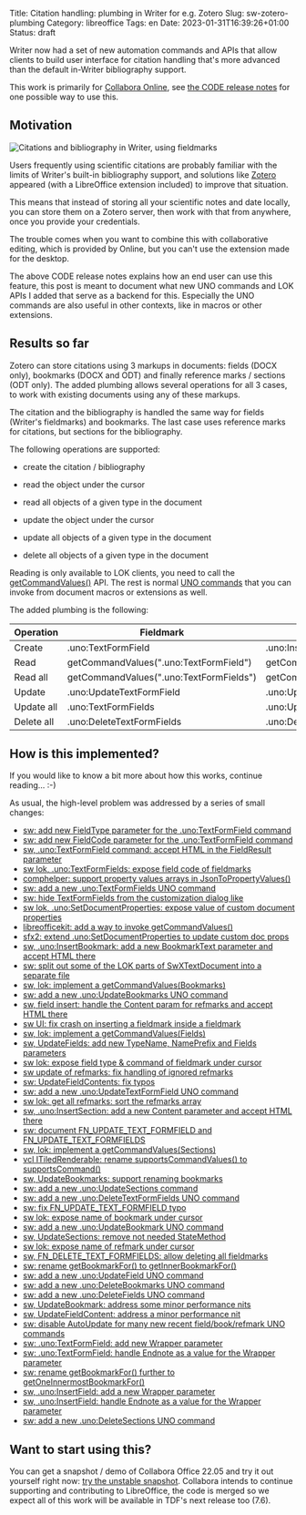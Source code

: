 Title: Citation handling: plumbing in Writer for e.g. Zotero
Slug: sw-zotero-plumbing
Category: libreoffice
Tags: en
Date: 2023-01-31T16:39:26+01:00
Status: draft

Writer now had a set of new automation commands and APIs that allow clients to build user interface
for citation handling that's more advanced than the default in-Writer bibliography support.

This work is primarily for [Collabora Online](https://www.collaboraoffice.com/), see [the CODE
release notes](https://www.collaboraoffice.com/code-22-05-release-notes/) for one possible way to
use this.

## Motivation

![Citations and bibliography in Writer, using fieldmarks](https://share.vmiklos.hu/blog/sw-zotero-plumbing/zotero.png)

Users frequently using scientific citations are probably familiar with the limits of Writer's
built-in bibliography support, and solutions like [Zotero](https://www.zotero.org/) appeared (with a
LibreOffice extension included) to improve that situation.

This means that instead of storing all your scientific notes and date locally, you can store them on
a Zotero server, then work with that from anywhere, once you provide your credentials.

The trouble comes when you want to combine this with collaborative editing, which is provided by
Online, but you can't use the extension made for the desktop.

The above CODE release notes explains how an end user can use this feature, this post is meant to
document what new UNO commands and LOK APIs I added that serve as a backend for this. Especially the
UNO commands are also useful in other contexts, like in macros or other extensions.

## Results so far

Zotero can store citations using 3 markups in documents: fields (DOCX only), bookmarks (DOCX and
ODT) and finally reference marks / sections (ODT only). The added plumbing allows several operations
for all 3 cases, to work with existing documents using any of these markups.

The citation and the bibliography is handled the same way for fields (Writer's fieldmarks) and
bookmarks. The last case uses reference marks for citations, but sections for the bibliography.

The following operations are supported:

- create the citation / bibliography

- read the object under the cursor

- read all objects of a given type in the document

- update the object under the cursor

- update all objects of a given type in the document

- delete all objects of a given type in the document

Reading is only available to LOK clients, you need to call the
[getCommandValues()](https://github.com/libreoffice/core/blob/1e92059fe95cc1ba31aab4a66926d55bc00d0684/include/LibreOfficeKit/LibreOfficeKit.hxx#L483-L492)
API. The rest is normal [UNO
commands](https://wiki.documentfoundation.org/Development/DispatchCommands) that you can invoke from
document macros or extensions as well.

The added plumbing is the following:

| Operation  | Fieldmark                               | Bookmark                           | Refmark                         | Section                           |
| ---------- | --------------------------------------- | ---                                | ---                             | ---                               |
| Create     | .uno:TextFormField                      | .uno:InsertBookmark                | .uno:InsertField                | .uno:InsertSection                |
| Read       | getCommandValues(".uno:TextFormField")  | getCommandValues(".uno:Bookmark")  | getCommandValues(".uno:Field")  | None                              |
| Read all   | getCommandValues(".uno:TextFormFields") | getCommandValues(".uno:Bookmarks") | getCommandValues(".uno:Fields") | getCommandValues(".uno:Sections") |
| Update     | .uno:UpdateTextFormField                | .uno:UpdateBookmark                | .uno:UpdateField                | None                              |
| Update all | .uno:TextFormFields                     | .uno:UpdateBookmarks               | .uno:UpdateFields               | .uno:UpdateSections               |
| Delete all | .uno:DeleteTextFormFields               | .uno:DeleteBookmarks               | .uno:DeleteFields               | .uno:DeleteSections               |

## How is this implemented?

If you would like to know a bit more about how this works, continue reading... :-)

As usual, the high-level problem was addressed by a series of small changes:

- [sw: add new FieldType parameter for the .uno:TextFormField command](https://git.libreoffice.org/core/commit/1ff360c29c99a570bfe59c69d8f589d4f2b59135)
- [sw: add new FieldCode parameter for the .uno:TextFormField command](https://git.libreoffice.org/core/commit/6870c0c3385bf5d19e9c80bf973fca255ae38c08)
- [sw, .uno:TextFormField command: accept HTML in the FieldResult parameter](https://git.libreoffice.org/core/commit/1c2ef850db29beb369dcc89a58fc73416ecd9c5c)
- [sw lok, .uno:TextFormFields: expose field code of fieldmarks](https://git.libreoffice.org/core/commit/24219cc1e9829f82a533667aef0f51b6a7df6fc2)
- [comphelper: support property values arrays in JsonToPropertyValues()](https://git.libreoffice.org/core/commit/1e83197fdd4263ca4817a6ac16f274aaee3e66fd)
- [sw: add a new .uno:TextFormFields UNO command](https://git.libreoffice.org/core/commit/7765b442e13048f857fd7ee49ced1731caee297e)
- [sw: hide TextFormFields from the customization dialog like](https://git.libreoffice.org/core/commit/12f434277bc424f01597be83020a569c84bbee5a)
- [sw lok, .uno:SetDocumentProperties: expose value of custom document properties](https://git.libreoffice.org/core/commit/5e8f6dcb8ce00d2d5e35b3cf5654187b3068276c)
- [libreofficekit: add a way to invoke getCommandValues()](https://git.libreoffice.org/core/commit/2c149dc9983317bce9116649270c3513adc35514)
- [sfx2: extend .uno:SetDocumentProperties to update custom doc props](https://git.libreoffice.org/core/commit/afb362c60a18243621834dcf2b30672be6eed76f)
- [sw, .uno:InsertBookmark: add a new BookmarkText parameter and accept HTML there](https://git.libreoffice.org/core/commit/fa82e151d80d15eeb6dfae434f1dbb3b68907188)
- [sw: split out some of the LOK parts of SwXTextDocument into a separate file](https://git.libreoffice.org/core/commit/c2bcbd36d1913dc1d5ca4bb64fa30740f17bf326)
- [sw, lok: implement a getCommandValues(Bookmarks)](https://git.libreoffice.org/core/commit/e0bf2712aa9e240748534e3a7498d41c8eeeb9d7)
- [sw: add a new .uno:UpdateBookmarks UNO command](https://git.libreoffice.org/core/commit/724180ec495a696c79332653cb6fb52ecfbccc29)
- [sw, field insert: handle the Content param for refmarks and accept HTML there](https://git.libreoffice.org/core/commit/16075474819696f920979969474aa8300f4af530)
- [sw UI: fix crash on inserting a fieldmark inside a fieldmark](https://git.libreoffice.org/core/commit/a178a2ac6df8dc63a7ab8d4a19b90ae8a17baca4)
- [sw, lok: implement a getCommandValues(Fields)](https://git.libreoffice.org/core/commit/3585d0414ffe08890856e5c09f453b9f566323df)
- [sw, UpdateFields: add new TypeName, NamePrefix and Fields parameters](https://git.libreoffice.org/core/commit/babba472391d26aed68d7ac31c7a918c08e65256)
- [sw lok: expose field type & command of fieldmark under cursor](https://git.libreoffice.org/core/commit/bb20dee2ef1b0804065e1cda2c834d257fdd90ed)
- [sw update of refmarks: fix handling of ignored refmarks](https://git.libreoffice.org/core/commit/471804e251b4e15b37a10920bd4b88b40f97b227)
- [sw: UpdateFieldContents: fix typos](https://git.libreoffice.org/core/commit/f83c1353b94fc7dec79d05ac45c11f40f497261d)
- [sw: add a new .uno:UpdateTextFormField UNO command](https://git.libreoffice.org/core/commit/337416dafb66ed8f930d2d69e83fae438fc85f3c)
- [sw lok: get all refmarks: sort the refmarks array](https://git.libreoffice.org/core/commit/5a2ee5ba893b6b8f4e7fd6623b7f10faf0bda509)
- [sw, .uno:InsertSection: add a new Content parameter and accept HTML there](https://git.libreoffice.org/core/commit/dd775cd630c907bc7d8bcd6f57ffd3f66115a5ba)
- [sw: document FN\_UPDATE\_TEXT\_FORMFIELD and FN\_UPDATE\_TEXT\_FORMFIELDS](https://git.libreoffice.org/core/commit/8336c61ba059551cb74df5ec53d2b45a3cf41814)
- [sw, lok: implement a getCommandValues(Sections)](https://git.libreoffice.org/core/commit/2ddd41b420cea7f1b988f0b8acbca564b2811382)
- [vcl ITiledRenderable: rename supportsCommandValues() to supportsCommand()](https://git.libreoffice.org/core/commit/913b399a73c4d6dfd2c9f5983f56f612f3262fa7)
- [sw, UpdateBookmarks: support renaming bookmarks](https://git.libreoffice.org/core/commit/d2318503d559c3797965da777627e4ee45143043)
- [sw: add a new .uno:UpdateSections command](https://git.libreoffice.org/core/commit/71a479afb7e9762de930361e6089e23ab8d4af74)
- [sw: add a new .uno:DeleteTextFormFields UNO command](https://git.libreoffice.org/core/commit/c68d06dfa1498f862923eaddf3e5d247650a53d5)
- [sw: fix FN\_UPDATE\_TEXT\_FORMFIELD typo](https://git.libreoffice.org/core/commit/30f6793baa5529b0594407cd0caaf3a3cde3289c)
- [sw lok: expose name of bookmark under cursor](https://git.libreoffice.org/core/commit/4bcb66ec7b417fbe113267f2615e78fe47eb55ca)
- [sw: add a new .uno:UpdateBookmark UNO command](https://git.libreoffice.org/core/commit/ea208f6004770eb4b81d28e6930cd0c7bd5d8f12)
- [sw, UpdateSections: remove not needed StateMethod](https://git.libreoffice.org/core/commit/200e2a3c28bdeec785ac389473f5fca6576071a0)
- [sw lok: expose name of refmark under cursor](https://git.libreoffice.org/core/commit/81f690ec0cb2a6dc0d6ca0f6de3adcc07eb7bc12)
- [sw, FN\_DELETE\_TEXT\_FORMFIELDS: allow deleting all fieldmarks](https://git.libreoffice.org/core/commit/60be9811555b935d6860157ebf26fac6b48327ac)
- [sw: rename getBookmarkFor() to getInnerBookmarkFor()](https://git.libreoffice.org/core/commit/04d50fa627faabb9211bd9fa9eb134599fb01982)
- [sw: add a new .uno:UpdateField UNO command](https://git.libreoffice.org/core/commit/402ab3d145a1e8e123caabf4567aef7b6631fc3c)
- [sw: add a new .uno:DeleteBookmarks UNO command](https://git.libreoffice.org/core/commit/40753de837b9776dd8b33e830be0cceef83f024a)
- [sw: add a new .uno:DeleteFields UNO command](https://git.libreoffice.org/core/commit/1d6593dd799ff4eb931ffbb5338e4856fb87f77f)
- [sw, UpdateBookmark: address some minor performance nits](https://git.libreoffice.org/core/commit/2cf59dee9637dcb741806ce61e50b6be427dd7b8)
- [sw, UpdateFieldContent: address a minor performance nit](https://git.libreoffice.org/core/commit/0250d6c643f2866c4de7e3c943248ffda9205d05)
- [sw: disable AutoUpdate for many new recent field/book/refmark UNO commands](https://git.libreoffice.org/core/commit/f41d42491528905594b9a36a3bf16998f309c702)
- [sw: .uno:TextFormField: add new Wrapper parameter](https://git.libreoffice.org/core/commit/ceea8f3924f26d5f10adc41b9ea587c77c2fda74)
- [sw: .uno:TextFormField: handle Endnote as a value for the Wrapper parameter](https://git.libreoffice.org/core/commit/43d80906c8693ca27c5b3077fbaa259df4004924)
- [sw: rename getBookmarkFor() further to getOneInnermostBookmarkFor()](https://git.libreoffice.org/core/commit/91c0e64c2f4d67c6a1073a73b1e467a3b28f0e85)
- [sw, .uno:InsertField: add a new Wrapper parameter](https://git.libreoffice.org/core/commit/e9d5ccd5a0822969412dbddf0191e28703e72e82)
- [sw, .uno:InsertField: handle Endnote as a value for the Wrapper parameter](https://git.libreoffice.org/core/commit/04d988d3c368fe07ae3c44c536a4513e424f104e)
- [sw: add a new .uno:DeleteSections UNO command](https://git.libreoffice.org/core/commit/a5a1ea2f7d784c5c6c33f332ba61aceb7af3eca4)

## Want to start using this?

You can get a snapshot / demo of Collabora Office 22.05 and try it out yourself right now: [try the
unstable snapshot](https://www.collaboraoffice.com/collabora-office-latest-snapshot/).  Collabora
intends to continue supporting and contributing to LibreOffice, the code is merged so we expect all
of this work will be available in TDF's next release too (7.6).
